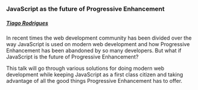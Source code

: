### JavaScript as the future of Progressive Enhancement

##### [Tiago Rodrigues](http://twitter.com/trodrigues)

In recent times the web development community has been divided over the way JavaScript is used on modern web development and how Progressive Enhancement has been abandoned by so many developers. But what if JavaScript is the future of Progressive Enhancement?

This talk will go through various solutions for doing modern web development while keeping JavaScript as a first class citizen and taking advantage of all the good things Progressive Enhancement has to offer.